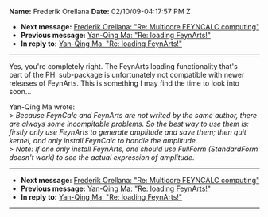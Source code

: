 **Name:** Frederik Orellana
**Date:** 02/10/09-04:17:57 PM Z

  - **Next message:** [Frederik Orellana: "Re: Multicore FEYNCALC
    computing"](0546.html)
  - **Previous message:** [Yan-Qing Ma: "Re: loading
    FeynArts\!"](0544.html)
  - **In reply to:** [Yan-Qing Ma: "Re: loading FeynArts\!"](0544.html)

-----

Yes, you're completely right. The FeynArts loading functionality
that's  
part of the PHI sub-package is unfortunately not compatible with newer  
releases of FeynArts. This is something I may find the time to look
into  
soon...  

Yan-Qing Ma wrote:  
*\> Because FeynCalc and FeynArts are not writed by the same author,
there are always some incompitable problems. So the best way to use them
is: firstly only use FeynArts to generate amplitude and save them; then
quit kernel, and only install FeynCalc to handle the amplitude.*  
*\> Note: if one only install FeynArts, one should use FullForm
(StandardForm doesn't work) to see the actual expression of
amplitude.*  

-----

  - **Next message:** [Frederik Orellana: "Re: Multicore FEYNCALC
    computing"](0546.html)
  - **Previous message:** [Yan-Qing Ma: "Re: loading
    FeynArts\!"](0544.html)
  - **In reply to:** [Yan-Qing Ma: "Re: loading FeynArts\!"](0544.html)

-----

